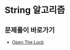 # String 알고리즘

## 문제풀이 바로가기
- [Open The Lock](https://github.com/JSY8869/CodingTestStudy/blob/CokeLee777/develope/CokeLee777/src/com/leetcode/string/openthelock/open_the_lock.md)

